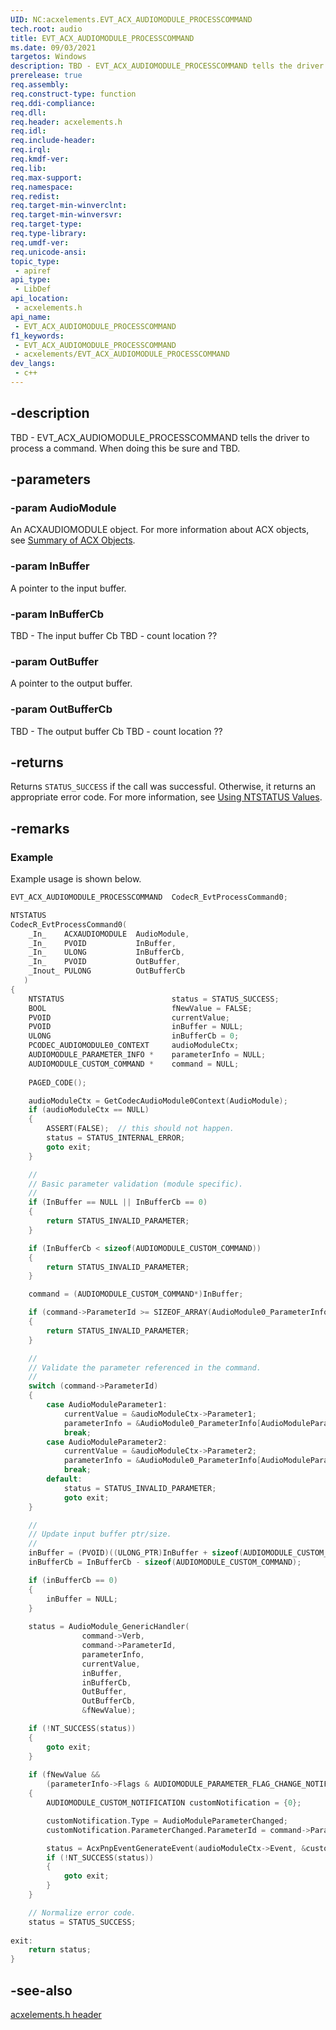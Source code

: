 ```yaml
---
UID: NC:acxelements.EVT_ACX_AUDIOMODULE_PROCESSCOMMAND
tech.root: audio 
title: EVT_ACX_AUDIOMODULE_PROCESSCOMMAND
ms.date: 09/03/2021
targetos: Windows
description: TBD - EVT_ACX_AUDIOMODULE_PROCESSCOMMAND tells the driver to process a command.
prerelease: true
req.assembly: 
req.construct-type: function
req.ddi-compliance: 
req.dll: 
req.header: acxelements.h
req.idl: 
req.include-header: 
req.irql: 
req.kmdf-ver: 
req.lib: 
req.max-support: 
req.namespace: 
req.redist: 
req.target-min-winverclnt: 
req.target-min-winversvr: 
req.target-type: 
req.type-library: 
req.umdf-ver: 
req.unicode-ansi: 
topic_type:
 - apiref
api_type:
 - LibDef
api_location:
 - acxelements.h
api_name:
 - EVT_ACX_AUDIOMODULE_PROCESSCOMMAND
f1_keywords:
 - EVT_ACX_AUDIOMODULE_PROCESSCOMMAND
 - acxelements/EVT_ACX_AUDIOMODULE_PROCESSCOMMAND
dev_langs:
 - c++
---
```


## -description

TBD - EVT_ACX_AUDIOMODULE_PROCESSCOMMAND tells the driver to process a command. When doing this be sure and TBD. 

## -parameters

### -param AudioModule

An ACXAUDIOMODULE object. For more information about ACX objects, see [Summary of ACX Objects](/windows-hardware/drivers/audio/acx-summary-of-objects).

### -param InBuffer

A pointer to the input buffer.

### -param InBufferCb

TBD - The input buffer Cb TBD - count location ??

### -param OutBuffer

A pointer to the output buffer.

### -param OutBufferCb

TBD - The output buffer Cb TBD - count location ??

## -returns

Returns `STATUS_SUCCESS` if the call was successful. Otherwise, it returns an appropriate error code. For more information, see [Using NTSTATUS Values](/windows-hardware/drivers/kernel/using-ntstatus-values).

## -remarks

### Example

Example usage is shown below.

```cpp
EVT_ACX_AUDIOMODULE_PROCESSCOMMAND  CodecR_EvtProcessCommand0;

NTSTATUS
CodecR_EvtProcessCommand0(
    _In_    ACXAUDIOMODULE  AudioModule,
    _In_    PVOID           InBuffer,
    _In_    ULONG           InBufferCb,
    _In_    PVOID           OutBuffer,
    _Inout_ PULONG          OutBufferCb
   )
{
    NTSTATUS                        status = STATUS_SUCCESS;
    BOOL                            fNewValue = FALSE;
    PVOID                           currentValue;
    PVOID                           inBuffer = NULL;
    ULONG                           inBufferCb = 0;
    PCODEC_AUDIOMODULE0_CONTEXT     audioModuleCtx;
    AUDIOMODULE_PARAMETER_INFO *    parameterInfo = NULL;
    AUDIOMODULE_CUSTOM_COMMAND *    command = NULL;
    
    PAGED_CODE();

    audioModuleCtx = GetCodecAudioModule0Context(AudioModule);
    if (audioModuleCtx == NULL)
    {
        ASSERT(FALSE);  // this should not happen.
        status = STATUS_INTERNAL_ERROR;
        goto exit;
    }

    //
    // Basic parameter validation (module specific).
    //
    if (InBuffer == NULL || InBufferCb == 0)
    {
        return STATUS_INVALID_PARAMETER;
    }

    if (InBufferCb < sizeof(AUDIOMODULE_CUSTOM_COMMAND))
    {
        return STATUS_INVALID_PARAMETER;
    }

    command = (AUDIOMODULE_CUSTOM_COMMAND*)InBuffer;  

    if (command->ParameterId >= SIZEOF_ARRAY(AudioModule0_ParameterInfo))
    {
        return STATUS_INVALID_PARAMETER;
    }

    //
    // Validate the parameter referenced in the command.
    //
    switch (command->ParameterId)
    {
        case AudioModuleParameter1:
            currentValue = &audioModuleCtx->Parameter1;
            parameterInfo = &AudioModule0_ParameterInfo[AudioModuleParameter1];
            break;
        case AudioModuleParameter2:
            currentValue = &audioModuleCtx->Parameter2;
            parameterInfo = &AudioModule0_ParameterInfo[AudioModuleParameter2];
            break;
        default:
            status = STATUS_INVALID_PARAMETER;
            goto exit;
    }

    //
    // Update input buffer ptr/size.
    //
    inBuffer = (PVOID)((ULONG_PTR)InBuffer + sizeof(AUDIOMODULE_CUSTOM_COMMAND));
    inBufferCb = InBufferCb - sizeof(AUDIOMODULE_CUSTOM_COMMAND);

    if (inBufferCb == 0)
    {
        inBuffer = NULL;
    }
    
    status = AudioModule_GenericHandler(
                command->Verb,
                command->ParameterId,
                parameterInfo,
                currentValue,
                inBuffer,
                inBufferCb,
                OutBuffer,
                OutBufferCb,
                &fNewValue);

    if (!NT_SUCCESS(status))
    {
        goto exit;
    }
    
    if (fNewValue &&
        (parameterInfo->Flags & AUDIOMODULE_PARAMETER_FLAG_CHANGE_NOTIFICATION))
    {
        AUDIOMODULE_CUSTOM_NOTIFICATION customNotification = {0};

        customNotification.Type = AudioModuleParameterChanged;
        customNotification.ParameterChanged.ParameterId = command->ParameterId;

        status = AcxPnpEventGenerateEvent(audioModuleCtx->Event, &customNotification, (USHORT)sizeof(customNotification));
        if (!NT_SUCCESS(status))
        {
            goto exit;
        }
    }

    // Normalize error code.
    status = STATUS_SUCCESS;
    
exit:
    return status;
}
```

## -see-also

[acxelements.h header](index.md)

